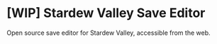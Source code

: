 # [WIP] Stardew Valley Save Editor

Open source save editor for Stardew Valley, accessible from the web.